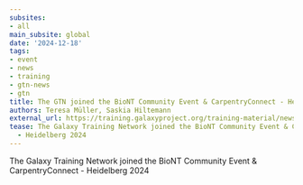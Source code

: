```yaml
---
subsites:
- all
main_subsite: global
date: '2024-12-18'
tags:
- event
- news
- training
- gtn-news
- gtn
title: The GTN joined the BioNT Community Event & CarpentryConnect - Heidelberg 2024
authors: Teresa Müller, Saskia Hiltemann
external_url: https://training.galaxyproject.org/training-material/news/2024/12/18/biont-community-event.html
tease: The Galaxy Training Network joined the BioNT Community Event & CarpentryConnect
  - Heidelberg 2024
---
```

The Galaxy Training Network joined the BioNT Community Event & CarpentryConnect - Heidelberg 2024